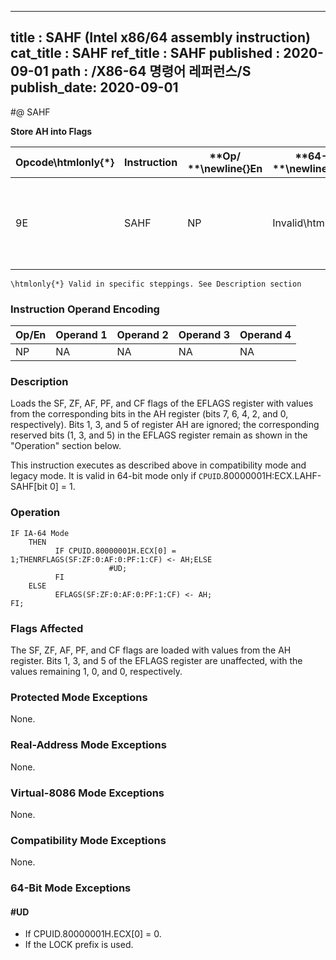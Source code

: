 ----------------------------
title : SAHF (Intel x86/64 assembly instruction)
cat_title : SAHF
ref_title : SAHF
published : 2020-09-01
path : /X86-64 명령어 레퍼런스/S
publish_date: 2020-09-01
----------------------------
#@ SAHF

**Store AH into Flags**

|**Opcode\htmlonly{*}**|**Instruction**|**Op/ **\newline{}**En**|**64-Bit **\newline{}**Mode**|**Compat/**\newline{}**Leg Mode**|**Description**|
|----------------------|---------------|------------------------|-----------------------------|---------------------------------|---------------|
|9E|SAHF|NP|Invalid\htmlonly{*}|Valid|Loads SF, ZF, AF, PF, and CF from AH into EFLAGS register.|

```note
\htmlonly{*} Valid in specific steppings. See Description section
```
### Instruction Operand Encoding


|Op/En|Operand 1|Operand 2|Operand 3|Operand 4|
|-----|---------|---------|---------|---------|
|NP|NA|NA|NA|NA|
### Description


Loads the SF, ZF, AF, PF, and CF flags of the EFLAGS register with values from the corresponding bits in the AH register (bits 7, 6, 4, 2, and 0, respectively). Bits 1, 3, and 5 of register AH are ignored; the corresponding reserved bits (1, 3, and 5) in the EFLAGS register remain as shown in the "Operation" section below.

This instruction executes as described above in compatibility mode and legacy mode. It is valid in 64-bit mode only if `CPUID`.80000001H:ECX.LAHF-SAHF[bit 0] = 1.


### Operation

```info-verb
IF IA-64 Mode
    THEN
          IF CPUID.80000001H.ECX[0] = 1;THENRFLAGS(SF:ZF:0:AF:0:PF:1:CF) <- AH;ELSE
                      #UD;
          FI
    ELSE
          EFLAGS(SF:ZF:0:AF:0:PF:1:CF) <- AH;
FI;
```
### Flags Affected


The SF, ZF, AF, PF, and CF flags are loaded with values from the AH register. Bits 1, 3, and 5 of the EFLAGS register are unaffected, with the values remaining 1, 0, and 0, respectively.


### Protected Mode Exceptions



None.


### Real-Address Mode Exceptions



None.


### Virtual-8086 Mode Exceptions



None.


### Compatibility Mode Exceptions



None.


### 64-Bit Mode Exceptions

#### #UD
* If CPUID.80000001H.ECX[0] = 0.
* If the LOCK prefix is used.
